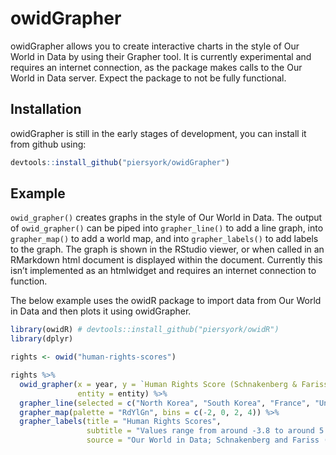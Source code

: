 
<!-- README.md is generated from README.Rmd. Please edit that file -->

# owidGrapher

<!-- badges: start -->
<!-- badges: end -->

owidGrapher allows you to create interactive charts in the style of Our
World in Data by using their Grapher tool. It is currently experimental
and requires an internet connection, as the package makes calls to the
Our World in Data server. Expect the package to not be fully functional.

## Installation

owidGrapher is still in the early stages of development, you can install
it from github using:

``` r
devtools::install_github("piersyork/owidGrapher")
```

## Example

`owid_grapher()` creates graphs in the style of Our World in Data. The
output of `owid_grapher()` can be piped into `grapher_line()` to add a
line graph, into `grapher_map()` to add a world map, and into
`grapher_labels()` to add labels to the graph. The graph is shown in the
RStudio viewer, or when called in an RMarkdown html document is
displayed within the document. Currently this isn’t implemented as an
htmlwidget and requires an internet connection to function.

The below example uses the owidR package to import data from Our World
in Data and then plots it using owidGrapher.

``` r
library(owidR) # devtools::install_github("piersyork/owidR")
library(dplyr)

rights <- owid("human-rights-scores")

rights %>% 
  owid_grapher(x = year, y = `Human Rights Score (Schnakenberg & Fariss, 2014; Fariss, 2019)`, 
               entity = entity) %>% 
  grapher_line(selected = c("North Korea", "South Korea", "France", "United Kingdom", "United States")) %>% 
  grapher_map(palette = "RdYlGn", bins = c(-2, 0, 2, 4)) %>% 
  grapher_labels(title = "Human Rights Scores",
                 subtitle = "Values range from around -3.8 to around 5.4 (the higher the better)",
                 source = "Our World in Data; Schnakenberg and Fariss (2014); Fariss (2019)")
```
